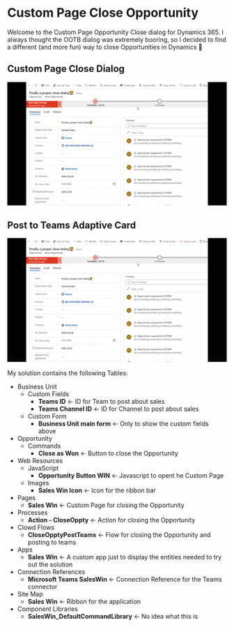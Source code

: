# Custom Page Close Opportunity

Welcome to the Custom Page Opportunity Close dialog for Dynamics 365. I always thought the OOTB dialog was extremely booring, so I decided to find a different (and more fun) way to close Opportunities in Dynamics 🙏

## Custom Page Close Dialog
![Demo close dialog](/DialogOpenClose.gif)

## Post to Teams Adaptive Card
![Demo close dialog](/DialogOpenClose.gif)

My solution contains the following
Tables:
  - Business Unit
    - Custom Fields
      - **Teams ID** <- ID for Team to post about sales
      - **Teams Channel ID** <- ID for Channel to post about sales
    - Custom Form
      - **Business Unit main form** <- Only to show the custom fields above
  - Opportunity
    - Commands
      - **Close as Won** <- Button to close the Opportunity    
  - Web Resources
    - JavaScript
      - **Opportunity Button WIN** <- Javascript to opent he Custom Page    
    - Images
      - **Sales Win Icon** <- Icon for the ribbon bar
  - Pages
    - **Sales Win** <- Custom Page for closing the Opportunity
  - Processes
    - **Action - CloseOppty** <- Action for closing the Opportunity
  - Clowd Flows
    - **CloseOpptyPostTeams** <- Flow for closing the Opportunity and posting to teams
  - Apps
    - **Sales Win** <- A custom app just to display the entities needed to try out the solution
  - Connection References
    - **Microsoft Teams SalesWin** <- Connection Reference for the Teams connector
  - Site Map
    - **Sales Win** <- Ribbon for the application
  - Component Libraries
    - **SalesWin_DefaultCommandLibrary** <- No idea what this is
